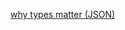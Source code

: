 [why types matter (JSON)](http://stackoverflow.com/questions/477816/what-is-the-correct-json-content-type)
